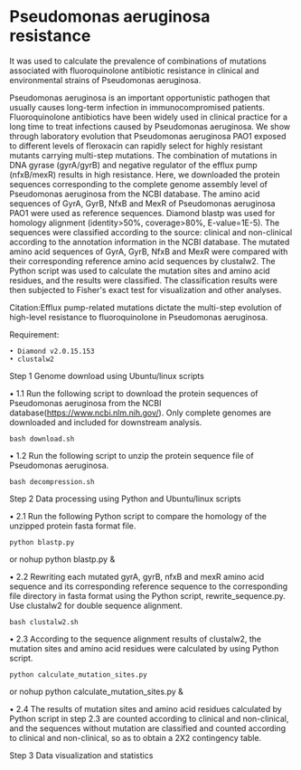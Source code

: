 # Pseudomonas aeruginosa resistance
It was used to calculate the prevalence of combinations of mutations associated with fluoroquinolone antibiotic resistance in clinical and environmental strains of Pseudomonas aeruginosa.

Pseudomonas aeruginosa is an important opportunistic pathogen that usually causes long-term infection in immunocompromised patients. Fluoroquinolone antibiotics have been widely used in clinical practice for a long time to treat infections caused by Pseudomonas aeruginosa. We show through laboratory evolution that Pseudomonas aeruginosa PAO1 exposed to different levels of fleroxacin can rapidly select for highly resistant mutants carrying multi-step mutations. The combination of mutations in DNA gyrase (gyrA/gyrB) and negative regulator of the efflux pump (nfxB/mexR) results in high resistance. Here, we downloaded the protein sequences corresponding to the complete genome assembly level of Pseudomonas aeruginosa from the NCBI database. The amino acid sequences of GyrA, GyrB, NfxB and MexR of Pseudomonas aeruginosa PAO1 were used as reference sequences. Diamond blastp was used for homology alignment (identity>50%, coverage>80%, E-value=1E-5). The sequences were classified according to the source: clinical and non-clinical according to the annotation information in the NCBI database. The mutated amino acid sequences of GyrA, GyrB, NfxB and MexR were compared with their corresponding reference amino acid sequences by clustalw2. The Python script was used to calculate the mutation sites and amino acid residues, and the results were classified. The classification results were then subjected to Fisher's exact test for visualization and other analyses.

Citation:Efflux pump-related mutations dictate the multi-step evolution of high-level resistance to fluoroquinolone in Pseudomonas aeruginosa.

Requirement:

    • Diamond v2.0.15.153
    • clustalw2 

Step 1 Genome download using Ubuntu/linux scripts

• 1.1 Run the following script to download the protein sequences of Pseudomonas aeruginosa from the NCBI database(https://www.ncbi.nlm.nih.gov/). Only complete genomes are downloaded and included for downstream analysis.

    bash download.sh

• 1.2 Run the following script to unzip the protein sequence file of Pseudomonas aeruginosa.

    bash decompression.sh

Step 2 Data processing using Python and Ubuntu/linux scripts

• 2.1 Run the following Python script to compare the homology of the unzipped protein fasta format file.

    python blastp.py
or
    nohup python blastp.py &

• 2.2 Rewriting each mutated gyrA, gyrB, nfxB and mexR amino acid sequence and its corresponding reference sequence to the corresponding file directory in fasta format using the Python script, rewrite_sequence.py. Use clustalw2 for double sequence alignment.

    bash clustalw2.sh

• 2.3 According to the sequence alignment results of clustalw2, the mutation sites and amino acid residues were calculated by using Python script.

    python calculate_mutation_sites.py 
or
    nohup python calculate_mutation_sites.py &

• 2.4 The results of mutation sites and amino acid residues calculated by Python script in step 2.3 are counted according to clinical and non-clinical, and the sequences without mutation are classified and counted according to clinical and non-clinical, so as to obtain a 2X2 contingency table.

Step 3 Data visualization and statistics

